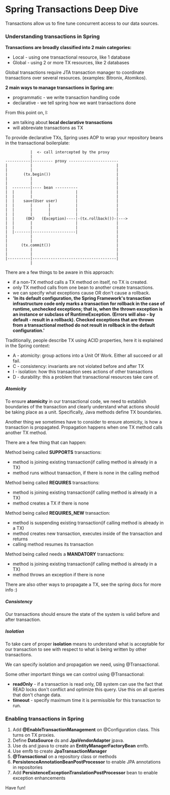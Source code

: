 # Spring Transactions Deep Dive


Transactions allow us to fine tune concurrent access to our data sources.

### Understanding transactions in Spring
**Transactions are broadly classified into 2 main categories:**

* Local - using one transactional resource, like 1 database
* Global - using 2 or more TX resources, like 2 databases

Global transactions require JTA transaction manager to coordinate transactions over several resources. (examples: Bitronix, Atomikos).

**2 main ways to manage transactions in Spring are:**

* programmatic - we write transaction handling code
* declarative - we tell spring how we want transactions done

From this point on, I:

* am talking about **local declarative transactions**
* will abbreviate transactions as TX

To provide declarative TXs, Spring uses AOP to wrap your repository beans in the transactional boilerplate:

```
           |  <- call intercepted by the proxy
           |
-----------|--------- proxy ----------------------
|          |                                     |
|          |                                     |
|       (tx.begin())                             |
|          |                                     |
|          |                                     |
|  --------|---- bean ----------                 |
|  |       |                   |                 |
|  |       |                   |                 |
|  |    save(User user)        |                 |
|  |       |       |           |                 |
|  |       |       |           |                 |
|  |       |       |           |                 |
|  |     (OK)   (Exception)----|-(tx.rollback())-|--->
|  |       |                   |                 |
|  |       |                   |                 |
|  |-------|-------------------|                 |
|          |                                     |
|          |                                     |
|      (tx.commit())                             |
|          |                                     |
|          |                                     |
|----------|-------------------------------------|
           |

```

There are a few things to be aware in this approach:

* if a non-TX method calls a TX method on itself, no TX is created.
* only TX method calls from one bean to another create transactions.
* we can specify what exceptions cause OR don't cause a rollback.
* **'In its default configuration, the Spring Framework's transaction infrastructure code only marks a transaction for rollback in the case of runtime, unchecked exceptions; that is, when the thrown exception is an instance or subclass of RuntimeException. (Errors will also - by default - result in a rollback). Checked exceptions that are thrown from a transactional method do not result in rollback in the default configuration.'**

Traditionally, people describe TX using ACID properties, here it is explained in the Spring context:

* A - atomicity: group actions into a Unit Of Work. Either all succeed or all fail.
* C - consistency: invariants are not violated before and after TX
* I - isolation: how this transaction sees actions of other transactions
* D - durability: this a problem that transactional resources take care of.


##### Atomicity
To ensure **atomicity** in our transactional code, we need to establish boundaries of the transaction and clearly understand what actions should be taking place as a unit. Specifically, Java methods define TX boundaries.

Another thing we sometimes have to consider to ensure atomicity, is how a transaction is propagated.
Propagation happens when one TX method calls another TX method.

There are a few thing that can happen:


Method being called **SUPPORTS** transactions:

* method is joining existing transaction(if calling method is already in a TX)
* method runs without transaction, if there is none in the calling method

Method being called **REQUIRES** transactions:

* method is joining existing transaction(if calling method is already in a TX)
* method creates a TX if there is none

Method being called **REQUIRES_NEW** transaction:

* method is suspending existing transaction(if calling method is already in a TX)
* method creates new transaction, executes inside of the transaction and returns
* calling method resumes its transaction

Method being called needs a **MANDATORY** transactions:

* method is joining existing transaction(if calling method is already in a TX)
* method throws an exception if there is none

There are also other ways to propagate a TX, see the spring docs for more info :)

##### Consistency
Our transactions should ensure the state of the system is valid before and after transaction.

##### Isolation
To take care of proper **isolation** means to understand what is acceptable for our transaction to see with respect to what is being written by other transactions.

We can specify isolation and propagation we need, using @Transactional.

Some other important things we can control using @Transactional:

* **readOnly** - if a transaction is read only, DB system can use the fact that READ locks don't conflict and optimize this query. Use this on all queries that don't change data.
* **timeout** - specify maximum time it is permissible for this transaction to run.

### Enabling transactions in Spring

1) Add **@EnableTransactionManagement** on @Configuration class. This turns on TX proxies.
2) Define **DataSource** ds and **JpaVendorAdapter** jpava.
3) Use ds and jpava to create an **EntityManagerFactoryBean** emfb.
4) Use emfb to create **JpaTransactionManager**
5) **@Transactional** on a repository class or methods
6) **PersistenceAnnotationBeanPostProcessor** to enable JPA annotations in repositories
7) Add **PersistenceExceptionTranslationPostProcessor** bean to enable exception enhancements

Have fun!
